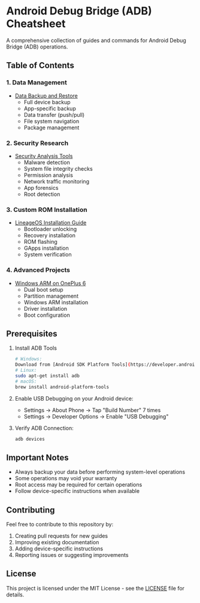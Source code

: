 # Android Debug Bridge (ADB) Cheatsheet

A comprehensive collection of guides and commands for Android Debug Bridge (ADB) operations.

## Table of Contents

### 1. Data Management
- [Data Backup and Restore](adb_data.md)
  - Full device backup
  - App-specific backup
  - Data transfer (push/pull)
  - File system navigation
  - Package management

### 2. Security Research
- [Security Analysis Tools](sec_research.md)
  - Malware detection
  - System file integrity checks
  - Permission analysis
  - Network traffic monitoring
  - App forensics
  - Root detection

### 3. Custom ROM Installation
- [LineageOS Installation Guide](install_lineage.md)
  - Bootloader unlocking
  - Recovery installation
  - ROM flashing
  - GApps installation
  - System verification

### 4. Advanced Projects
- [Windows ARM on OnePlus 6](install_windows_op6.md)
  - Dual boot setup
  - Partition management
  - Windows ARM installation
  - Driver installation
  - Boot configuration

## Prerequisites

1. Install ADB Tools
   ```bash
   # Windows:
   Download from [Android SDK Platform Tools](https://developer.android.com/studio/releases/platform-tools?hl=de)
   # Linux:
   sudo apt-get install adb
   # macOS:
   brew install android-platform-tools
   ```

2. Enable USB Debugging on your Android device:
   - Settings → About Phone → Tap "Build Number" 7 times
   - Settings → Developer Options → Enable "USB Debugging"

3. Verify ADB Connection:
   ```bash
   adb devices
   ```

## Important Notes

- Always backup your data before performing system-level operations
- Some operations may void your warranty
- Root access may be required for certain operations
- Follow device-specific instructions when available

## Contributing

Feel free to contribute to this repository by:
1. Creating pull requests for new guides
2. Improving existing documentation
3. Adding device-specific instructions
4. Reporting issues or suggesting improvements

## License

This project is licensed under the MIT License - see the [LICENSE](LICENSE) file for details.

